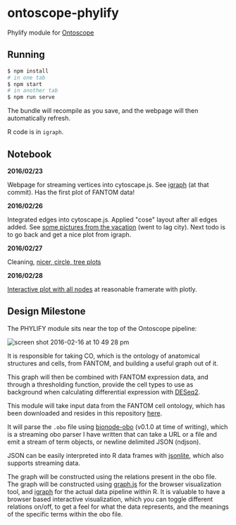 # ontoscope-phylify

Phylify module for [Ontoscope]

[Ontoscope]: https://github.com/hyginn/Ontoscope

## Running

```bash
$ npm install
# in one tab
$ npm start
# in another tab
$ npm run serve
```

The bundle will recompile as you save, and the webpage will then automatically refresh.

R code is in `igraph`.

## Notebook

**2016/02/23** 

Webpage for streaming vertices into cytoscape.js. See [igraph](https://github.com/thejmazz/ontoscope-phylify/tree/106a2a8c0f17e82e8bfe86e5121f881d4719c87c/igraph) (at that commit). Has the first plot of FANTOM data!

**2016/02/26**

Integrated edges into cytoscape.js. Applied "cose" layout after all edges added. See [some pictures from the vacation](https://github.com/thejmazz/ontoscope-phylify/commit/c1541267798f946e7e66c20686a442962dd59373) (went to lag city). Next todo is to go back and get a nice plot from igraph.

**2016/02/27**

Cleaning, [nicer, circle, tree plots](https://github.com/thejmazz/ontoscope-phylify/tree/6db95b922b25ffee7accc0f26e90ca66a49d1946/igraph/plots)

**2016/02/28**

[Interactive plot with all nodes](https://github.com/thejmazz/ontoscope-phylify/raw/6775f541912d12db5d4400d1e94df9e79a460271/igraph/plots/plotly_01.png) at reasonable framerate with plotly.

## Design Milestone

The PHYLIFY module sits near the top of the Ontoscope pipeline:

![screen shot 2016-02-16 at 10 49 28 pm](https://cloud.githubusercontent.com/assets/1270998/13099403/ba767692-d4ff-11e5-8815-82152481636e.png)

It is responsible for taking CO, which is the ontology of anatomical structures
and cells, from FANTOM, and building a useful graph out of it.

This graph will then be combined with FANTOM expression data, and through a
thresholding function, provide the cell types to use as background when
calculating differential expression with [DESeq2].

This module will take input data from the FANTOM cell ontology, which has been
downloaded and resides in this repository
[here](https://raw.githubusercontent.com/thejmazz/ontoscope-phylify/master/ff-phase2-140729.obo).

It will parse the `.obo` file using [bionode-obo] \(v0.1.0 at time of writing),
which is a streaming obo parser I have written that can take a URL or a file and
emit a stream of term objects, or newline delimited JSON (ndjson).

JSON can be easily interpreted into R data frames with [jsonlite], which also
supports streaming data.

The graph will be constructed using the relations present in the obo file. The
graph will be constructed using [graph.js] for the browser visualization tool,
and [igraph] for the actual data pipeline within R. It is valuable to have a
browser based interactive visualization, which you can toggle different
relations on/off, to get a feel for what the data represents, and the meanings
of the specific terms within the obo file.


[DESeq2]: https://bioconductor.org/packages/release/bioc/html/DESeq2.html
[bionode-obo]: https://github.com/bionode/bionode-obo
[jsonlite]: https://cran.r-project.org/web/packages/jsonlite/index.html
[graph.js]: https://www.npmjs.com/package/graph.js
[igraph]: http://igraph.org/

